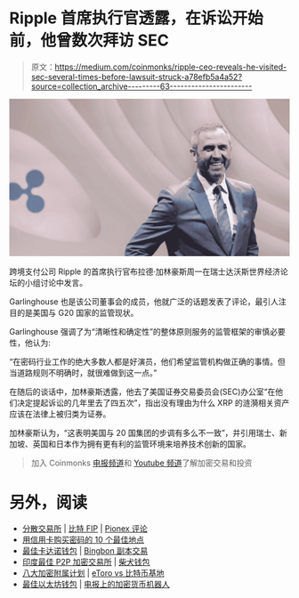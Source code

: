 # Ripple 首席执行官透露，在诉讼开始前，他曾数次拜访 SEC

> 原文：<https://medium.com/coinmonks/ripple-ceo-reveals-he-visited-sec-several-times-before-lawsuit-struck-a78efb5a4a52?source=collection_archive---------63----------------------->

![](img/34c4ec58676153eee0f4b18fe9dbf889.png)

跨境支付公司 Ripple 的首席执行官布拉德·加林豪斯周一在瑞士达沃斯世界经济论坛的小组讨论中发言。

Garlinghouse 也是该公司董事会的成员，他就广泛的话题发表了评论，最引人注目的是美国与 G20 国家的监管现状。

Garlinghouse 强调了为“清晰性和确定性”的整体原则服务的监管框架的审慎必要性，他认为:

“在密码行业工作的绝大多数人都是好演员，他们希望监管机构做正确的事情。但当道路规则不明确时，就很难做到这一点。”

在随后的谈话中，加林豪斯透露，他去了美国证券交易委员会(SEC)办公室“在他们决定提起诉讼的几年里去了四五次”，指出没有理由为什么 XRP 的涟漪相关资产应该在法律上被归类为证券。

加林豪斯认为，“这表明美国与 20 国集团的步调有多么不一致”，并引用瑞士、新加坡、英国和日本作为拥有更有利的监管环境来培养技术创新的国家。

> 加入 Coinmonks [电报频道](https://t.me/coincodecap)和 [Youtube 频道](https://www.youtube.com/c/coinmonks/videos)了解加密交易和投资

# 另外，阅读

*   [分散交易所](https://coincodecap.com/what-are-decentralized-exchanges) | [比特 FIP](https://coincodecap.com/bitbns-fip) | [Pionex 评论](https://coincodecap.com/pionex-review-exchange-with-crypto-trading-bot)
*   [用信用卡购买密码的 10 个最佳地点](https://coincodecap.com/buy-crypto-with-credit-card)
*   [最佳卡达诺钱包](https://coincodecap.com/best-cardano-wallets) | [Bingbon 副本交易](https://coincodecap.com/bingbon-copy-trading)
*   [印度最佳 P2P 加密交易所](https://coincodecap.com/p2p-crypto-exchanges-in-india) | [柴犬钱包](https://coincodecap.com/baby-shiba-inu-wallets)
*   [八大加密附属计划](https://coincodecap.com/crypto-affiliate-programs) | [eToro vs 比特币基地](https://coincodecap.com/etoro-vs-coinbase)
*   [最佳以太坊钱包](https://coincodecap.com/best-ethereum-wallets) | [电报上的加密货币机器人](https://coincodecap.com/telegram-crypto-bots)